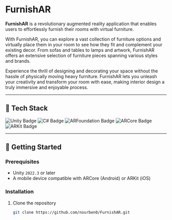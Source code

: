 # FurnishAR

**FurnishAR** is a revolutionary augmented reality application that enables users to effortlessly furnish their rooms with virtual furniture.

With FurnishAR, you can explore a vast collection of furniture options and virtually place them in your room to see how they fit and complement your existing decor. From sofas and tables to lamps and artwork, FurnishAR offers an extensive selection of furniture pieces spanning various styles and brands.

Experience the thrill of designing and decorating your space without the hassle of physically moving heavy furniture. FurnishAR lets you unleash your creativity and transform your room with ease, making interior design a truly immersive and enjoyable process.

---
## 🧰 Tech Stack

<p align="left">
  <img src="https://img.shields.io/badge/Unity-2022.3+-black?style=for-the-badge&logo=unity&logoColor=white" alt="Unity Badge"/>
  <img src="https://img.shields.io/badge/C%23-239120?style=for-the-badge&logo=csharp&logoColor=white" alt="C# Badge"/>
  <img src="https://img.shields.io/badge/ARFoundation-Enabled-blue?style=for-the-badge&logo=arkit&logoColor=white" alt="ARFoundation Badge"/>
  <img src="https://img.shields.io/badge/ARCore-Google-orange?style=for-the-badge&logo=google&logoColor=white" alt="ARCore Badge"/>
  <img src="https://img.shields.io/badge/ARKit-Apple-black?style=for-the-badge&logo=apple&logoColor=white" alt="ARKit Badge"/>
</p>

---

## 🚀 Getting Started

### Prerequisites

- Unity `2022.3` or later  
- A mobile device compatible with ARCore (Android) or ARKit (iOS)

### Installation

1. Clone the repository  
   ```bash
   git clone https://github.com/nourben0/FurnishAR.git

